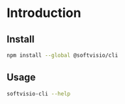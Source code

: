 # Introduction

## Install

```sh
npm install --global @softvisio/cli
```

## Usage

```sh
softvisio-cli --help
```
